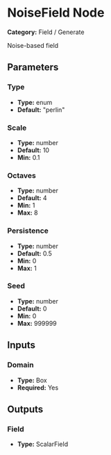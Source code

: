 
# NoiseField Node

**Category:** Field / Generate

Noise-based field

## Parameters


### Type
- **Type:** enum
- **Default:** "perlin"





### Scale
- **Type:** number
- **Default:** 10
- **Min:** 0.1




### Octaves
- **Type:** number
- **Default:** 4
- **Min:** 1
- **Max:** 8



### Persistence
- **Type:** number
- **Default:** 0.5
- **Min:** 0
- **Max:** 1



### Seed
- **Type:** number
- **Default:** 0
- **Min:** 0
- **Max:** 999999



## Inputs


### Domain
- **Type:** Box
- **Required:** Yes



## Outputs


### Field
- **Type:** ScalarField




